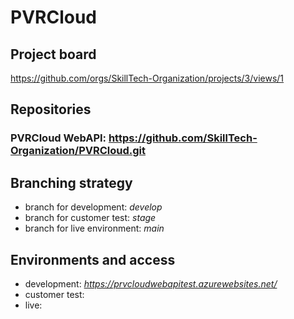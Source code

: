 # PVRCloud

## Project board
https://github.com/orgs/SkillTech-Organization/projects/3/views/1

## Repositories
### PVRCloud WebAPI: https://github.com/SkillTech-Organization/PVRCloud.git

## Branching strategy
- branch for development: *develop*
- branch for customer test: *stage*
- branch for live environment: *main*

## Environments and access
- development: *https://prvcloudwebapitest.azurewebsites.net/*
- customer test:
- live:

